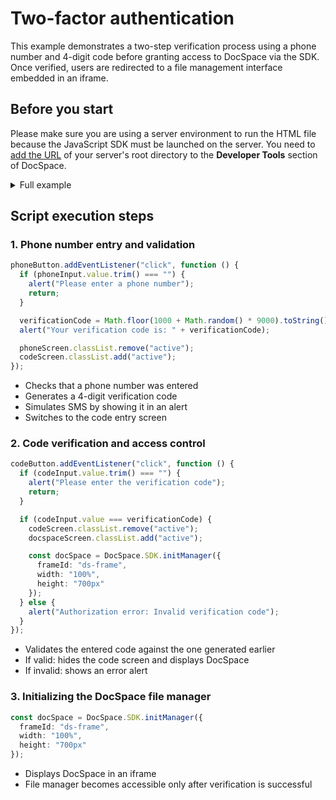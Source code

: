 # Two-factor authentication

This example demonstrates a two-step verification process using a phone number and 4-digit code before granting access to DocSpace via the SDK. Once verified, users are redirected to a file management interface embedded in an iframe.

## Before you start

Please make sure you are using a server environment to run the HTML file because the JavaScript SDK must be launched on the server.
You need to [add the URL](../../../docspace/javascript-sdk/get-started/get-started.md#step-1-specifying-the-docspace-url) of your server's root directory to the **Developer Tools** section of DocSpace.

<details>
  <summary>Full example</summary>

```html
<!-- Step 1: HTML Setup -->
<!DOCTYPE html>
<html lang="en">
  <head>
    <meta charset="UTF-8">
    <meta name="viewport" content="width=device-width, initial-scale=1.0">
    <title>Two-Factor Authentication</title>
    <!-- Replace with your actual portal URL -->
    <script src="{PORTAL_SRC}/static/scripts/sdk/1.0.1/api.js"></script>
    <style>
      /* CSS omitted for brevity */
    </style>
  </head>

  <body>
    <!-- Step 2: Phone input screen -->
    <div id="screen1" class="container screen active">
      <h2>Enter Phone Number</h2>
      <input type="tel" id="inputPhone" placeholder="Phone Number">
      <button id="btnPhone">Continue</button>
    </div>

    <!-- Step 3: Code verification screen -->
    <div id="screen2" class="container screen">
      <h2>Enter Verification Code</h2>
      <input type="text" id="inputCode" placeholder="4-digit Code" maxlength="4">
      <button id="btnCode">Verify</button>
    </div>

    <!-- Step 4: DocSpace access screen -->
    <div id="screen3" class="screen">
      <iframe id="ds-frame"></iframe>
    </div>

    <!-- Step 5: JavaScript SDK Logic -->
    <script>
      const elScreen1 = document.getElementById("screen1");
      const elScreen2 = document.getElementById("screen2");
      const elScreen3 = document.getElementById("screen3");

      const elPhone = document.getElementById("inputPhone");
      const elBtnPhone = document.getElementById("btnPhone");
      const elCode = document.getElementById("inputCode");
      const elBtnCode = document.getElementById("btnCode");

      let generatedCode = "";

      // Step 5.1: Generate verification code after phone input
      elBtnPhone.addEventListener("click", function () {
        if (elPhone.value.trim() === "") {
          alert("Please enter a phone number");
          return;
        }

        generatedCode = Math.floor(1000 + Math.random() * 9000).toString();
        alert("Your verification code is: " + generatedCode);

        elScreen1.classList.remove("active");
        elScreen2.classList.add("active");
      });

      // Step 5.2: Match user input code to verification
      elBtnCode.addEventListener("click", function () {
        if (elCode.value.trim() === "") {
          alert("Please enter the verification code");
          return;
        }

        if (elCode.value === generatedCode) {
          elScreen2.classList.remove("active");
          elScreen3.classList.add("active");

          // Step 5.3: Unlock DocSpace SDK
          const spaceInstance = DocSpace.SDK.initManager({
            frameId: "ds-frame",
            width: "100%",
            height: "700px"
          });
        } else {
          alert("Authorization error: Invalid verification code");
        }
      });
    </script>
  </body>
</html>
```

</details>

## Script execution steps

### 1. Phone number entry and validation

``` ts
phoneButton.addEventListener("click", function () {
  if (phoneInput.value.trim() === "") {
    alert("Please enter a phone number");
    return;
  }

  verificationCode = Math.floor(1000 + Math.random() * 9000).toString();
  alert("Your verification code is: " + verificationCode);

  phoneScreen.classList.remove("active");
  codeScreen.classList.add("active");
});
```

- Checks that a phone number was entered
- Generates a 4-digit verification code
- Simulates SMS by showing it in an alert
- Switches to the code entry screen

### 2. Code verification and access control

``` ts
codeButton.addEventListener("click", function () {
  if (codeInput.value.trim() === "") {
    alert("Please enter the verification code");
    return;
  }

  if (codeInput.value === verificationCode) {
    codeScreen.classList.remove("active");
    docspaceScreen.classList.add("active");

    const docSpace = DocSpace.SDK.initManager({
      frameId: "ds-frame",
      width: "100%",
      height: "700px"
    });
  } else {
    alert("Authorization error: Invalid verification code");
  }
});
```

- Validates the entered code against the one generated earlier
- If valid: hides the code screen and displays DocSpace
- If invalid: shows an error alert

### 3. Initializing the DocSpace file manager

``` ts
const docSpace = DocSpace.SDK.initManager({
  frameId: "ds-frame",
  width: "100%",
  height: "700px"
});
```

- Displays DocSpace in an iframe
- File manager becomes accessible only after verification is successful

